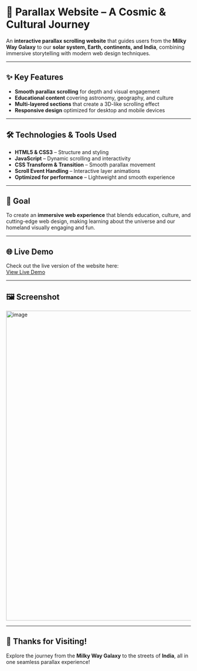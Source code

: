 # 🌌 Parallax Website – A Cosmic & Cultural Journey

An **interactive parallax scrolling website** that guides users from the **Milky Way Galaxy** to our **solar system, Earth, continents, and India**, combining immersive storytelling with modern web design techniques.

---

## ✨ Key Features
- **Smooth parallax scrolling** for depth and visual engagement
- **Educational content** covering astronomy, geography, and culture
- **Multi-layered sections** that create a 3D-like scrolling effect
- **Responsive design** optimized for desktop and mobile devices

---

## 🛠 Technologies & Tools Used
- **HTML5 & CSS3** – Structure and styling
- **JavaScript** – Dynamic scrolling and interactivity
- **CSS Transform & Transition** – Smooth parallax movement
- **Scroll Event Handling** – Interactive layer animations
- **Optimized for performance** – Lightweight and smooth experience

---

## 🎯 Goal
To create an **immersive web experience** that blends education, culture, and cutting-edge web design, making learning about the universe and our homeland visually engaging and fun.

---

## 🌐 Live Demo
Check out the live version of the website here:  
[View Live Demo]( https://rutujagarje.github.io/Parallex-Website/)  

---

## 🖼 Screenshot
<img width="1864" height="843" alt="image" src="https://github.com/user-attachments/assets/6c9e8459-6322-48ba-aa01-c99dc6c08414" />



---

## 📌 Thanks for Visiting!
Explore the journey from the **Milky Way Galaxy** to the streets of **India**, all in one seamless parallax experience!



